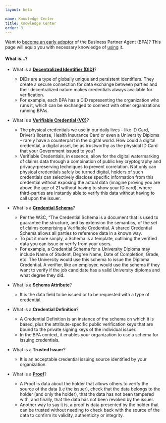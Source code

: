 ```yaml
---
layout: beta

name: Knowledge Center
title: Knowledge Center
order: 3
---
```

Want to [become an early adoptor](access.html) of the Business Partner Agent (BPA)? This page will equip you with necessary knowledge of [using](guide.html) it.

#### What is...?
- What is a [**Decentralized Identifier (DID)**](https://www.w3.org/TR/vc-data-model/#dfn-decentralized-identifiers)?
  -  DIDs are a type of globally unique and persistent identifiers. They create a secure connection for data exchange between parties and their decentralized nature makes credentials always available for verification.
  -  For example, each BPA has a DID representing the organization who runs it, which can be exchanged to connect with other organizations running BPAs.

- What is a [**Verifiable Credential (VC)**](https://www.w3.org/TR/vc-data-model/#what-is-a-verifiable-credential)?
  -  The physical credentials we use in our daily lives – like ID Card, Driver’s license, Health Insurance Card or even a University Diploma – rarely have a counterpart in the digital world. How could a digital credential, a digital asset, be as trustworthy as the physical ID Card that your Government issued to you?
  -  Verifiable Credentials, in essence, allow for the digital watermarking of claims data through a combination of public key cryptography and privacy-preserving techniques to prevent correlation. Not only can physical credentials safely be turned digital, holders of such credentials can selectively disclose specific information from this credential without exposing the actual data (imagine proving you are above the age of 21 without having to show your ID card), where third-parties are instantly able to verify this data without having to call upon the issuer.

- What is a [**Credential Schema**](https://www.w3.org/TR/vc-data-model/#data-schemas)?
  - Per the W3C, “The Credential Schema is a document that is used to guarantee the structure, and by extension the semantics, of the set of claims comprising a Verifiable Credential. A shared Credential Schema allows all parties to reference data in a known way.
  - To put it more simply, a Schema is a template, outlining the verified data you can issue or verify from your users.
  - For example, a Credential Schema for a University Diploma may include Name of Student, Degree Name, Date of Completion, Grade, etc. The University would use this schema to issue the Diploma Credential. A verifier, like an employer, would use the schema if they want to verify if the job candidate has a valid University diploma and what degree they did.

- What is a **Schema Attribute**?
  - It is the data field to be issued or to be requested with a type of credential.

- What is a **Credential Definition**?
  - A Credential Definition is an instance of the schema on which it is based, plus the attribute-specific public verification keys that are bound to the private signing keys of the individual issuer.
  - In the BPA context, it enables your organization to use a schema for issuing credentials.

- What is a **Trusted Issuer**?
  - It is an acceptable credential issuing source identified by your organization.
  
- What is a [**Proof**](https://www.w3.org/TR/vc-data-model/#proofs-signatures)?
  - A Proof is data about the holder that allows others to verify the source of the data (i.e the issuer), check that the data belongs to the holder (and only the holder), that the data has not been tampered with, and finally, that the data has not been revoked by the issuer.
  - Another way to say it is, a proof is data presented by the holder that can be trusted without needing to check back with the source of the data to confirm its validity, authenticity or integrity. 

